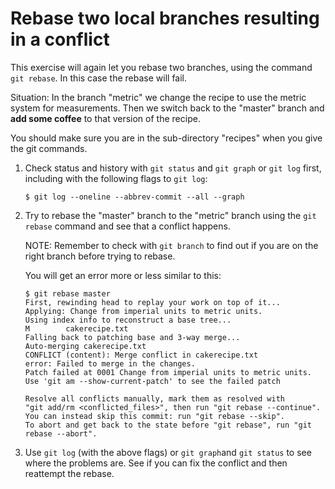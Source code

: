 # Rebase two local branches resulting in a conflict 

This exercise will again let you rebase two branches, using the command `git rebase`. In this case the rebase will fail. 

Situation: In the branch "metric" we change the recipe to use the metric system for measurements. Then we switch back to the "master" branch and **add some coffee** to that version of the recipe.

You should make sure you are in the sub-directory "recipes" when you give the git commands. 

1. Check status and history with `git status` and `git graph` or `git log` first, including with the following flags to `git log`: 

   ```
   $ git log --oneline --abbrev-commit --all --graph
   ```
2. Try to rebase the "master" branch to the "metric" branch using the `git rebase` command and see that a conflict happens. 

   NOTE: Remember to check with `git branch` to find out if you are on the right branch before trying to rebase. 

   You will get an error more or less similar to this: 

   ```
   $ git rebase master
   First, rewinding head to replay your work on top of it...
   Applying: Change from imperial units to metric units.
   Using index info to reconstruct a base tree...
   M    	cakerecipe.txt
   Falling back to patching base and 3-way merge...
   Auto-merging cakerecipe.txt
   CONFLICT (content): Merge conflict in cakerecipe.txt
   error: Failed to merge in the changes.
   Patch failed at 0001 Change from imperial units to metric units.
   Use 'git am --show-current-patch' to see the failed patch

   Resolve all conflicts manually, mark them as resolved with
   "git add/rm <conflicted_files>", then run "git rebase --continue".
   You can instead skip this commit: run "git rebase --skip".
   To abort and get back to the state before "git rebase", run "git rebase --abort".
   ```

3. Use `git log` (with the above flags) or `git graph`and `git status` to see where the problems are. See if you can fix the conflict and then reattempt the rebase.


